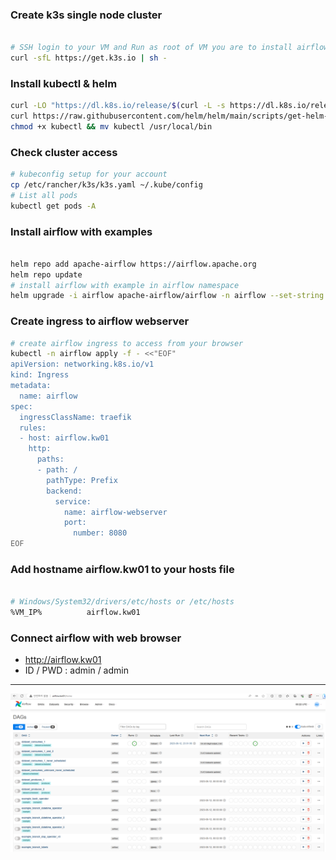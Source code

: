 
### Create k3s single node cluster

```bash

# SSH login to your VM and Run as root of VM you are to install airflow
curl -sfL https://get.k3s.io | sh -

```

### Install kubectl & helm

```bash
curl -LO "https://dl.k8s.io/release/$(curl -L -s https://dl.k8s.io/release/stable.txt)/bin/linux/amd64/kubectl"
curl https://raw.githubusercontent.com/helm/helm/main/scripts/get-helm-3 | bash
chmod +x kubectl && mv kubectl /usr/local/bin
```

### Check cluster access

```bash
# kubeconfig setup for your account
cp /etc/rancher/k3s/k3s.yaml ~/.kube/config
# List all pods 
kubectl get pods -A

```

### Install airflow with examples

```bash

helm repo add apache-airflow https://airflow.apache.org
helm repo update
# install airflow with example in airflow namespace
helm upgrade -i airflow apache-airflow/airflow -n airflow --set-string "env[0].name=AIRFLOW__CORE__LOAD_EXAMPLES" --set-string "env[0].value=True" --create-namespace

```

### Create ingress to airflow webserver

```bash
# create airflow ingress to access from your browser
kubectl -n airflow apply -f - <<"EOF"
apiVersion: networking.k8s.io/v1
kind: Ingress
metadata:
  name: airflow
spec:
  ingressClassName: traefik
  rules:
  - host: airflow.kw01
    http:
      paths:
      - path: /
        pathType: Prefix
        backend:
          service:
            name: airflow-webserver
            port:
              number: 8080
EOF

```

### Add hostname airflow.kw01 to your hosts file

```bash

# Windows/System32/drivers/etc/hosts or /etc/hosts
%VM_IP%          airflow.kw01

```

### Connect airflow with web browser

- http://airflow.kw01
- ID / PWD : admin / admin

---

<img src="airflow-main.png">
